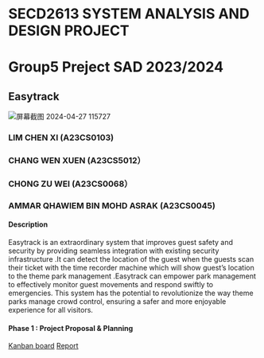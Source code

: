 # SECD2613 SYSTEM ANALYSIS AND DESIGN PROJECT
# Group5 Preject SAD 2023/2024
## Easytrack 
![屏幕截图 2024-04-27 115727](https://github.com/limchenxi/Group5_Project_SAD_20232024/assets/148421786/8e6b6d95-61ec-421b-92fa-b5816ffdf266)

### LIM CHEN XI (A23CS0103)
### CHANG WEN XUEN (A23CS5012）
### CHONG ZU WEI (A23CS0068）
### AMMAR QHAWIEM BIN MOHD ASRAK (A23CS0045)

#### Description
Easytrack is an extraordinary system that improves guest safety and security by providing seamless integration with existing security infrastructure .It can detect the location of the guest when the guests scan their ticket with the time recorder machine which will show guest’s location to the theme park management .Easytrack can empower park management to effectively monitor guest movements and respond swiftly to emergencies. This system has the potential to revolutionize the way theme parks manage crowd control, ensuring a safer and more enjoyable experience for all visitors.

#### Phase 1 : Project Proposal & Planning
[Kanban board](https://github.com/users/limchenxi/projects/2)
[Report]()

